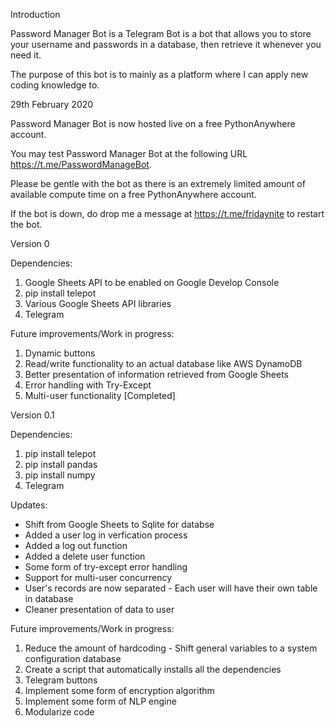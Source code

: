 Introduction

Password Manager Bot is a Telegram Bot is a bot that allows you to store your username and passwords in a database, then retrieve it whenever you need it.

The purpose of this bot is to mainly as a platform where I can apply new coding knowledge to. 




29th February 2020

Password Manager Bot is now hosted live on a free PythonAnywhere account.

You may test Password Manager Bot at the following URL https://t.me/PasswordManageBot.

Please be gentle with the bot as there is an extremely limited amount of available compute time on a free PythonAnywhere account.

If the bot is down, do drop me a message at https://t.me/fridaynite to restart the bot. 


Version 0

Dependencies:
1. Google Sheets API to be enabled on Google Develop Console
2. pip install telepot
3. Various Google Sheets API libraries
4. Telegram 

Future improvements/Work in progress:
1. Dynamic buttons
2. Read/write functionality to an actual database like AWS DynamoDB
3. Better presentation of information retrieved from Google Sheets
4. Error handling with Try-Except
5. Multi-user functionality [Completed]


Version 0.1

Dependencies:
1. pip install telepot
2. pip install pandas
3. pip install numpy
4. Telegram

Updates:
- Shift from Google Sheets to Sqlite for databse
- Added a user log in verfication process
- Added a log out function
- Added a delete user function
- Some form of try-except error handling
- Support for multi-user concurrency
- User's records are now separated - Each user will have their own table in database
- Cleaner presentation of data to user

Future improvements/Work in progress:
1. Reduce the amount of hardcoding - Shift general variables to a system configuration database
2. Create a script that automatically installs all the dependencies
3. Telegram buttons
4. Implement some form of encryption algorithm
5. Implement some form of NLP engine
6. Modularize code
